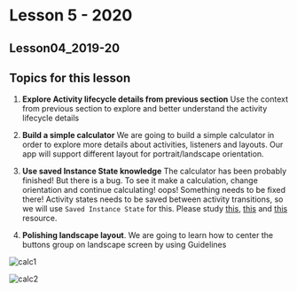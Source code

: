 # Lesson 5 - 2020

## Lesson04_2019-20


## Topics for this lesson

1. **Explore Activity lifecycle details from previous section** Use the context from previous section to explore and better understand the activity lifecycle details

2. **Build a simple calculator** We are going to build a simple calculator in order to explore more details about activities, listeners and layouts. Our app will support different layout for portrait/landscape orientation.

3. **Use saved Instance State knowledge** The calculator has been probably finished! But there is a bug. To see it make a calculation, change orientation and continue calculating! oops! Something needs to be fixed there!
Activity states needs to be saved between activity transitions, so we will use ``Saved Instance State`` for this. 
Please study [this](https://developer.android.com/topic/libraries/architecture/saving-states), [this](https://developer.android.com/guide/components/activities/activity-lifecycle.html#asem) and [this](https://stackoverflow.com/questions/8091992/where-is-the-bundle-of-onsaveinstancestate-saved) resource. 

4. **Polishing landscape layout**. We are going to learn how to center the buttons group on landscape screen by using Guidelines



![calc1](https://github.com/UomMobileDevelopment/Lesson03_2018-19/blob/master/img/calc1.PNG)



![calc2](https://github.com/UomMobileDevelopment/Lesson03_2018-19/blob/master/img/calc2.PNG)
